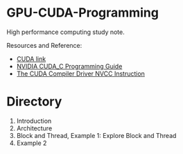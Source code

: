 # GPU-CUDA-Programming
High performance computing study note.

Resources and Reference:

- [CUDA link](https://developer.nvidia.com/cuda-zone) 
- [NVIDIA CUDA_C Programming Guide](http://developer.download.nvidia.com/compute/cuda/3_2_prod/toolkit/docs/CUDA_C_Programming_Guide.pdf)
- [The CUDA Compiler Driver NVCC Instruction](http://www.cs.cmu.edu/afs/cs/academic/class/15668-s11/www/cuda-doc/nvcc.pdf)

# Directory
1. Introduction
2. Architecture
3. Block and Thread, Example 1: Explore Block and Thread
4. Example 2
